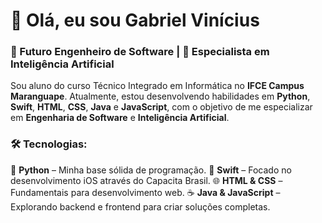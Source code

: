 # 👋 Olá, eu sou **Gabriel Vinícius**

### **🚀 Futuro Engenheiro de Software | 🧠 Especialista em Inteligência Artificial**

Sou aluno do curso Técnico Integrado em Informática no **IFCE Campus Maranguape**. Atualmente, estou desenvolvendo habilidades em **Python**, **Swift**, **HTML**, **CSS**, **Java** e **JavaScript**, com o objetivo de me especializar em **Engenharia de Software** e **Inteligência Artificial**.

### **🛠️ Tecnologias:**
🐍 **Python** – Minha base sólida de programação.
🍏 **Swift** – Focado no desenvolvimento iOS através do Capacita Brasil.
🌐 **HTML & CSS** – Fundamentais para desenvolvimento web.
☕ **Java & JavaScript** – Explorando backend e frontend para criar soluções completas.
